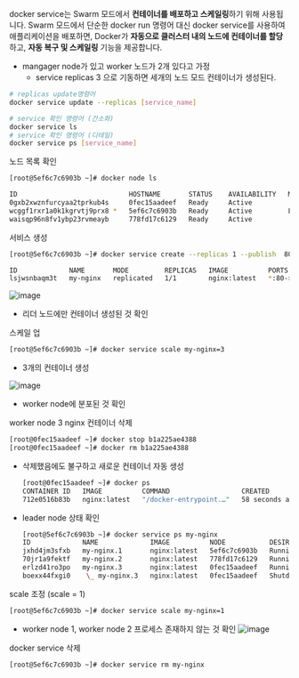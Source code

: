 docker service는 Swarm 모드에서 **컨테이너를 배포하고 스케일링**하기 위해 사용됩니다. Swarm 모드에서 단순한 docker run 명령어 대신 docker service를 사용하여 애플리케이션을 배포하면, Docker가 **자동으로 클러스터 내의 노드에 컨테이너를 할당**하고, **자동 복구 및 스케일링** 기능을 제공합니다.

* mangager node가 있고 worker 노드가 2개 있다고 가정
  * service replicas 3 으로 기동하면 세개의 노드 모드 컨테이너가 생성된다.

```sh
# replicas update명령어
docker service update --replicas [service_name]

# service 확인 명령어 (간소화)
docker service ls
# service 확인 명령어 (디테일)
docker service ps [service_name]
```



노드 목록 확인

```sh
[root@5ef6c7c6903b ~]# docker node ls

ID                            HOSTNAME       STATUS    AVAILABILITY   MANAGER STATUS   ENGINE VERSION
0gxb2xwznfurcyaa2tprkub4s     0fec15aadeef   Ready     Active                          20.10.17
wcggf1rxr1a0k1kgrvtj9prx8 *   5ef6c7c6903b   Ready     Active         Leader           20.10.17
waisqp96n8fv1ybp23rvmeayb     778fd17c6129   Ready     Active                          20.10.17
```

서비스 생성
```sh
[root@5ef6c7c6903b ~]# docker service create --replicas 1 --publish  80:80 --name my-nginx nginx:latest

ID             NAME       MODE         REPLICAS   IMAGE          PORTS
lsjwsnbaqm3t   my-nginx   replicated   1/1        nginx:latest   *:80->80/tcp
```

![image](https://github.com/user-attachments/assets/f1eb63bd-7e3b-4b4d-b479-7f2fadb459c3)

* 리더 노드에만 컨테이너 생성된 것 확인

스케일 업

```sh
[root@5ef6c7c6903b ~]# docker service scale my-nginx=3
```

* 3개의 컨테이너 생성

![image](https://github.com/user-attachments/assets/e002146e-43e9-4bb9-bc76-ee2207189315)

* worker node에 분포된 것 확인

worker node 3 nginx 컨테이너 삭제
```sh
[root@0fec15aadeef ~]# docker stop b1a225ae4388
[root@0fec15aadeef ~]# docker rm b1a225ae4388
```

* 삭제했음에도 불구하고 새로운 컨테이너 자동 생성
  ```sh
  [root@0fec15aadeef ~]# docker ps
  CONTAINER ID   IMAGE          COMMAND                  CREATED          STATUS          PORTS     NAMES
  712e0516b83b   nginx:latest   "/docker-entrypoint.…"   58 seconds ago   Up 52 seconds   80/tcp    my-nginx
  ```

* leader node 상태 확인
  ```sh
  [root@5ef6c7c6903b ~]# docker service ps my-nginx
  ID             NAME             IMAGE          NODE           DESIRED STATE   CURRENT STATE             ERROR     PORTS
  jxhd4jm3sfxb   my-nginx.1       nginx:latest   5ef6c7c6903b   Running         Running 14 minutes ago
  70jr1a9fektf   my-nginx.2       nginx:latest   778fd17c6129   Running         Running 7 minutes ago
  erlzd41ro3po   my-nginx.3       nginx:latest   0fec15aadeef   Running         Running 23 seconds ago
  boexx44fxgi0    \_ my-nginx.3   nginx:latest   0fec15aadeef   Shutdown        Complete 29 seconds ago
  ```

scale 조정 (scale = 1)
```sh
[root@5ef6c7c6903b ~]# docker service scale my-nginx=1
```

* worker node 1, worker node 2 프로세스 존재하지 않는 것 확인
  ![image](https://github.com/user-attachments/assets/e58b3af4-14f2-439b-b99a-edad3c1714e0)

docker service 삭제
```sh
[root@5ef6c7c6903b ~]# docker service rm my-nginx
```

